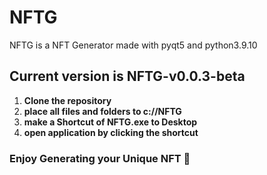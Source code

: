 # NFTG
NFTG is a NFT Generator made with pyqt5 and python3.9.10

## Current version is NFTG-v0.0.3-beta
<ol>
  <li> <b>Clone the repository</b> </li>
  <li> <b>place all files and folders to c://NFTG</b> </li>
  <li> <b>make a Shortcut of NFTG.exe to Desktop</b> </li>
  <li> <b>open application by clicking the shortcut</b> </li>

</ol>

### Enjoy Generating your Unique NFT 🤩
